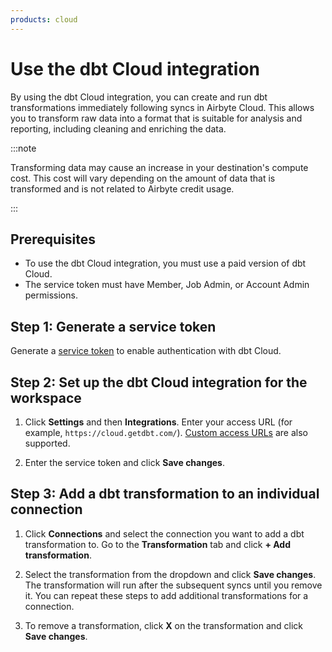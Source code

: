 ```yaml
---
products: cloud
---
```


# Use the dbt Cloud integration

By using the dbt Cloud integration, you can create and run dbt transformations immediately following syncs in Airbyte Cloud. This allows you to transform raw data into a format that is suitable for analysis and reporting, including cleaning and enriching the data.

:::note

Transforming data may cause an increase in your destination's compute cost. This cost will vary depending on the amount of data that is transformed and is not related to Airbyte credit usage.

:::

## Prerequisites
- To use the dbt Cloud integration, you must use a paid version of dbt Cloud.
- The service token must have Member, Job Admin, or Account Admin permissions.

## Step 1: Generate a service token

Generate a [service token](https://docs.getdbt.com/docs/dbt-cloud-apis/service-tokens#generate-service-account-tokens) to enable authentication with dbt Cloud.

## Step 2: Set up the dbt Cloud integration for the workspace

1. Click **Settings** and then **Integrations**. Enter your access URL (for example, `https://cloud.getdbt.com/`). [Custom access URLs](https://docs.getdbt.com/docs/cloud/about-cloud/access-regions-ip-addresses#accessing-your-account) are also supported.

2. Enter the service token and click **Save changes**.

## Step 3: Add a dbt transformation to an individual connection

1. Click **Connections** and select the connection you want to add a dbt transformation to. Go to the **Transformation** tab and click **+ Add transformation**. 

2. Select the transformation from the dropdown and click **Save changes**. The transformation will run after the subsequent syncs until you remove it. You can repeat these steps to add additional transformations for a connection.

3. To remove a transformation, click **X** on the transformation and click **Save changes**.
